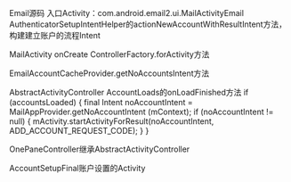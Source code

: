 Email源码
入口Activity：com.android.email2.ui.MailActivityEmail
AuthenticatorSetupIntentHelper的actionNewAccountWithResultIntent方法，构建建立账户的流程Intent

MailActivity onCreate ControllerFactory.forActivity方法


EmailAccountCacheProvider.getNoAccountsIntent方法

AbstractActivityController AccountLoads的onLoadFinished方法
if (accountsLoaded) {
     final Intent noAccountIntent = MailAppProvider.getNoAccountIntent
     (mContext);
     if (noAccountIntent != null) {
         mActivity.startActivityForResult(noAccountIntent,
              ADD_ACCOUNT_REQUEST_CODE);
     }
}

OnePaneController继承AbstractActivityController

AccountSetupFinal账户设置的Activity
